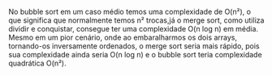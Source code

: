 No bubble sort em um caso médio temos uma complexidade de O(n²),
o que significa que normalmente temos n² trocas,já o merge sort,
como utiliza dividir e conquistar, consegue ter uma complexidade
O(n log n) em média. Mesmo em um pior cenário, onde ao embaralharmos
os dois arrays, tornando-os inversamente ordenados, o merge sort
seria mais rápido, pois sua complexidade ainda seria O(n log n)
e o bubble sort teria complexidade quadrática O(n²).
